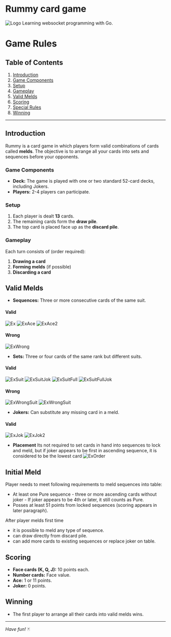# Rummy card game 

![Logo](https://raw.githubusercontent.com/Ojkee/rummy-card-game/master/doc/imgs/whysoseriouslogo.png)
Learning websocket programming with Go. 


# Game Rules

## Table of Contents
1. [Introduction](#introduction)
2. [Game Components](#game-components)
3. [Setup](#setup)
4. [Gameplay](#gameplay)
5. [Valid Melds](#valid-melds)
6. [Scoring](#scoring)
7. [Special Rules](#special-rules)
8. [Winning](#winning)

---

## Introduction
Rummy is a card game in which players form valid combinations of cards called **melds**. The objective is to arrange all your cards into sets and sequences before your opponents.

### Game Components
- **Deck:** The game is played with one or two standard 52-card decks, including Jokers.
- **Players:** 2-4 players can participate.

### Setup
1. Each player is dealt **13** cards.
2. The remaining cards form the **draw pile**.
3. The top card is placed face up as the **discard pile**.

### Gameplay
Each turn consists of (order required):
1. **Drawing a card**
2. **Forming melds** (if possible)
3. **Discarding a card**

## Valid Melds
- **Sequences:** Three or more consecutive cards of the same suit.  
#### Valid
![Ex](https://raw.githubusercontent.com/Ojkee/rummy-card-game/master/doc/imgs/seqJQK.png)
![ExAce](https://raw.githubusercontent.com/Ojkee/rummy-card-game/master/doc/imgs/seqQKA.png)
![ExAce2](https://raw.githubusercontent.com/Ojkee/rummy-card-game/master/doc/imgs/seqA23.png)
#### Wrong
![ExWrong](https://raw.githubusercontent.com/Ojkee/rummy-card-game/master/doc/imgs/seqWrongAscend.png)
- **Sets:** Three or four cards of the same rank but different suits.  
#### Valid
![ExSuit](https://raw.githubusercontent.com/Ojkee/rummy-card-game/master/doc/imgs/seqSuit.png)
![ExSuitJok](https://raw.githubusercontent.com/Ojkee/rummy-card-game/master/doc/imgs/seqSuitJok.png)
![ExSuitFull](https://raw.githubusercontent.com/Ojkee/rummy-card-game/master/doc/imgs/seqSuitFull.png)
![ExSuitFullJok](https://raw.githubusercontent.com/Ojkee/rummy-card-game/master/doc/imgs/seqSuitFullJok.png)
#### Wrong
![ExWrongSuit](https://raw.githubusercontent.com/Ojkee/rummy-card-game/master/doc/imgs/seqWrongSuitFull.png)
![ExWrongSuit](https://raw.githubusercontent.com/Ojkee/rummy-card-game/master/doc/imgs/seqWrongSuit.png)
- **Jokers:** Can substitute any missing card in a meld.
#### Valid
![ExJok](https://raw.githubusercontent.com/Ojkee/rummy-card-game/master/doc/imgs/seq10JJok.png)
![ExJok2](https://raw.githubusercontent.com/Ojkee/rummy-card-game/master/doc/imgs/seqJok10J.png)

- **Placement** Its not required to set cards in hand into sequences to lock and meld, but if joker appears to be first in ascending sequence, it is considered to be the lowest card
![ExOrder](https://raw.githubusercontent.com/Ojkee/rummy-card-game/master/doc/imgs/seqDistantShuffle.png)

## Initial Meld

Player needs to meet following requirements to meld sequences into table:

- At least one Pure sequence - three or more ascending cards without joker - If joker appears to be 4th or later, it still counts as Pure.
- Posses at least 51 points from locked sequences (scoring appears in later paragraph).

After player melds first time
- it is possible to meld any type of sequence.
- can draw directly from discard pile.
- can add more cards to existing sequences or replace joker on table.

## Scoring
- **Face cards (K, Q, J):** 10 points each.
- **Number cards:** Face value.
- **Ace:** 1 or 11 points.
- **Joker:** 0 points.

## Winning
- The first player to arrange all their cards into valid melds wins.

---

*Have fun!* 🃏
